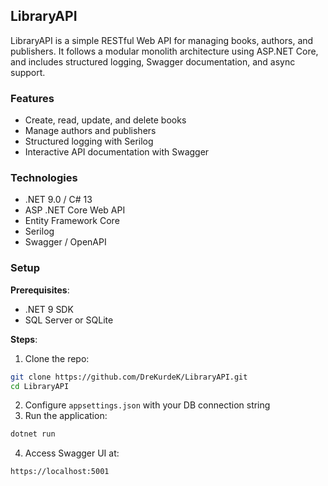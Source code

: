 ## LibraryAPI

LibraryAPI is a simple RESTful Web API for managing books, authors, and publishers. It follows a modular monolith architecture using ASP.NET Core, and includes structured logging, Swagger documentation, and async support.

### Features

* Create, read, update, and delete books
* Manage authors and publishers
* Structured logging with Serilog
* Interactive API documentation with Swagger

### Technologies

* .NET 9.0 / C# 13
* ASP .NET Core Web API
* Entity Framework Core
* Serilog
* Swagger / OpenAPI

### Setup

**Prerequisites**:

* .NET 9 SDK
* SQL Server or SQLite

**Steps**:

1. Clone the repo:

```bash
git clone https://github.com/DreKurdeK/LibraryAPI.git
cd LibraryAPI
```

2. Configure `appsettings.json` with your DB connection string
3. Run the application:

```bash
dotnet run
```

4. Access Swagger UI at:

```
https://localhost:5001
```
